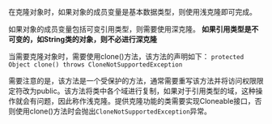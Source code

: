 在克隆对象时，如果对象的成员变量是基本数据类型，则使用浅克隆即可完成。

如果对象的成员变量包括可变引用类型，则需要使用深克隆。
**如果引用类型是不可变的，如String类的对象，则不必进行深克隆**

当需要克隆对象时，需要使用clone()方法，该方法的声明如下：
`protected Object clone() throws CloneNotSupportedException`

需要注意的是，该方法是一个受保护的方法，通常需要重写该方法并将访问权限限定符改为public。该方法将类中各个域进行复制，如果对于引用类型的域，这种操作就会有问题，因此称作浅克隆。提供克隆功能的类需要实现Cloneable接口，否则使用clone()方法时会抛出`CloneNotSupportedException`异常。 